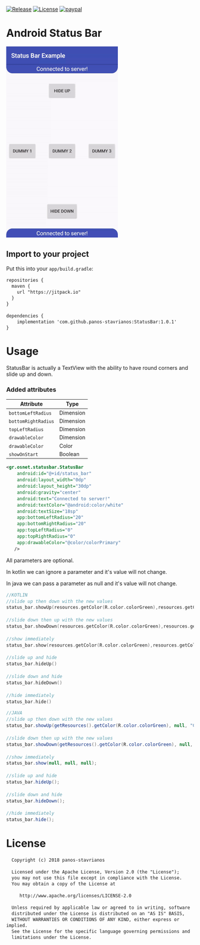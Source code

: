 [![Release](https://jitpack.io/v/panos-stavrianos/StatusBar.svg)](https://jitpack.io/#panos-stavrianos/StatusBar)
[![License](https://img.shields.io/badge/License-Apache%202.0-blue.svg)](https://opensource.org/licenses/Apache-2.0)
[![paypal](https://www.paypalobjects.com/en_US/i/btn/btn_donateCC_LG.gif)](https://www.paypal.com/donate/?token=kklmQrFQC3s1lODDweD4S-rujKR06YpUPouz7IKHsfv2jZi6rw2S2P18QVkuXRP4mGcTg0&country.x=GR&locale.x=GR)
# Android Status Bar
![alt text](https://github.com/panos-stavrianos/StatusBar/blob/master/preview.gif "Preview")

## Import to your project
Put this into your `app/build.gradle`:
```
repositories {
  maven {
    url "https://jitpack.io"
  }
}

dependencies {
    implementation 'com.github.panos-stavrianos:StatusBar:1.0.1'
}
```
# Usage
StatusBar is actually a TextView with the ability to have round corners and slide up and down.

### Added attributes

| Attribute | Type |
| --- | --- |
| `bottomLeftRadius` | Dimension |
| `bottomRightRadius` | Dimension |
| `topLeftRadius` | Dimension |
| `drawableColor` | Dimension |
| `drawableColor` | Color |
| `showOnStart` | Boolean | 

```xml
<gr.osnet.statusbar.StatusBar
    android:id="@+id/status_bar"
    android:layout_width="0dp"
    android:layout_height="30dp"
    android:gravity="center"
    android:text="Connected to server!"
    android:textColor="@android:color/white"
    android:textSize="18sp"
    app:bottomLeftRadius="20"
    app:bottomRightRadius="20"
    app:topLeftRadius="0"
    app:topRightRadius="0"
    app:drawableColor="@color/colorPrimary"
   />
```
All parameters are optional.

In kotlin we can ignore a parameter and it's value will not change.

In java we can pass a parameter as null and it's value will not change.
```kotlin
//KOTLIN
//slide up then down with the new values
status_bar.showUp(resources.getColor(R.color.colorGreen),resources.getColor(R.color.white)  "Connected")

//slide down then up with the new values
status_bar.showDown(resources.getColor(R.color.colorGreen),resources.getColor(R.color.white)  "Connected")

//show immediately
status_bar.show(resources.getColor(R.color.colorGreen),resources.getColor(R.color.white)  "Connected")

//slide up and hide
status_bar.hideUp()

//slide down and hide
status_bar.hideDown()

//hide immediately
status_bar.hide()

```
```java
//JAVA
//slide up then down with the new values
status_bar.showUp(getResources().getColor(R.color.colorGreen), null, "Connected");

//slide down then up with the new values
status_bar.showDown(getResources().getColor(R.color.colorGreen), null, "Connected");

//show immediately
status_bar.show(null, null, null);

//slide up and hide
status_bar.hideUp();

//slide down and hide
status_bar.hideDown();

//hide immediately
status_bar.hide();

```
# License

      Copyright (c) 2018 panos-stavrianos

      Licensed under the Apache License, Version 2.0 (the "License");
      you may not use this file except in compliance with the License.
      You may obtain a copy of the License at

         http://www.apache.org/licenses/LICENSE-2.0

      Unless required by applicable law or agreed to in writing, software
      distributed under the License is distributed on an "AS IS" BASIS,
      WITHOUT WARRANTIES OR CONDITIONS OF ANY KIND, either express or implied.
      See the License for the specific language governing permissions and
      limitations under the License.

